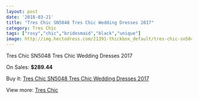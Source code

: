 ```yaml
---
layout: post
date: '2018-03-21'
title: "Tres Chic SN5048 Tres Chic Wedding Dresses 2017"
category: Tres Chic
tags: ["rosy","chic","bridesmaid","black","unique"]
image: http://img.hectodress.com/21391-thickbox_default/tres-chic-sn5048-tres-chic-wedding-dresses-2013.jpg
---
```

Tres Chic SN5048 Tres Chic Wedding Dresses 2017

On Sales: **$289.44**
<a href="https://www.hectodress.com/tres-chic/9920-tres-chic-sn5048-tres-chic-wedding-dresses-2013.html"><amp-img layout="responsive" width="600" height="600" src="//img.hectodress.com/21391-thickbox_default/tres-chic-sn5048-tres-chic-wedding-dresses-2013.jpg" alt="Tres Chic SN5048 Tres Chic Wedding Dresses 2017 0" /></a>

Buy it: [Tres Chic SN5048 Tres Chic Wedding Dresses 2017](https://www.hectodress.com/tres-chic/9920-tres-chic-sn5048-tres-chic-wedding-dresses-2013.html "Tres Chic SN5048 Tres Chic Wedding Dresses 2017")

View more: [Tres Chic](https://www.hectodress.com/164-tres-chic "Tres Chic")